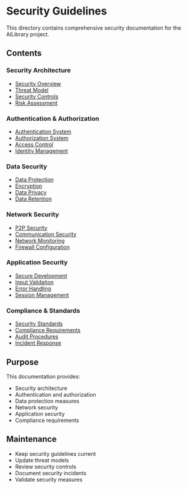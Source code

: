 # Security Guidelines

This directory contains comprehensive security documentation for the AlLibrary project.

## Contents

### Security Architecture

- [Security Overview](architecture/overview.md)
- [Threat Model](architecture/threat-model.md)
- [Security Controls](architecture/security-controls.md)
- [Risk Assessment](architecture/risk-assessment.md)

### Authentication & Authorization

- [Authentication System](auth/authentication.md)
- [Authorization System](auth/authorization.md)
- [Access Control](auth/access-control.md)
- [Identity Management](auth/identity.md)

### Data Security

- [Data Protection](data/protection.md)
- [Encryption](data/encryption.md)
- [Data Privacy](data/privacy.md)
- [Data Retention](data/retention.md)

### Network Security

- [P2P Security](network/p2p-security.md)
- [Communication Security](network/communication.md)
- [Network Monitoring](network/monitoring.md)
- [Firewall Configuration](network/firewall.md)

### Application Security

- [Secure Development](application/secure-development.md)
- [Input Validation](application/input-validation.md)
- [Error Handling](application/error-handling.md)
- [Session Management](application/session.md)

### Compliance & Standards

- [Security Standards](compliance/standards.md)
- [Compliance Requirements](compliance/requirements.md)
- [Audit Procedures](compliance/audit.md)
- [Incident Response](compliance/incident-response.md)

## Purpose

This documentation provides:

- Security architecture
- Authentication and authorization
- Data protection measures
- Network security
- Application security
- Compliance requirements

## Maintenance

- Keep security guidelines current
- Update threat models
- Review security controls
- Document security incidents
- Validate security measures
